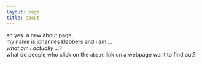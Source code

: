 ```yaml
---
layout: page
title: about
---
```


ah yes. a new about page.  
my name is johannes klabbers and i am ...  
*what am i actually ...?*  
what do people who click on the `about` link on a webpage want to find out?